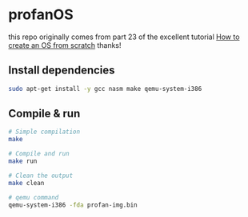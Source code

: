 # profanOS

this repo originally comes from part 23 of the excellent tutorial [How to create an OS from scratch](https://github.com/cfenollosa/os-tutorial) thanks!

## Install dependencies

```bash
sudo apt-get install -y gcc nasm make qemu-system-i386
```

## Compile & run

```bash
# Simple compilation
make

# Compile and run
make run

# Clean the output
make clean

# qemu command
qemu-system-i386 -fda profan-img.bin
```
